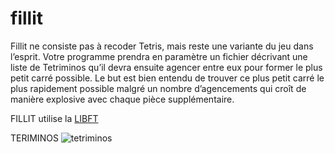 # fillit

Fillit ne consiste pas à recoder Tetris, mais reste une variante du jeu dans l’esprit. Votre programme prendra en paramètre un fichier décrivant une liste de Tetriminos qu’il devra ensuite agencer entre eux pour former le plus petit carré possible. Le but est bien entendu de trouver ce plus petit carré le plus rapidement possible malgré un nombre d’agencements qui croît de manière explosive avec chaque pièce supplémentaire.

FILLIT utilise la 
[LIBFT](https://github.com/yataji/libft)

TERIMINOS
![tetriminos](https://static.trueachievements.com/customimages/041184.jpg)
